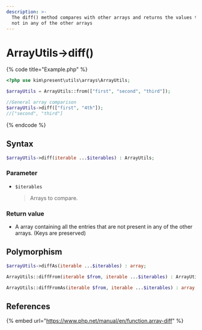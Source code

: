 ```yaml
---
description: >-
  The diff() method compares with other arrays and returns the values that are
  not in any of the other arrays
---
```


# ArrayUtils-&gt;diff\(\)

{% code title="Example.php" %}
```php
<?php use kim\present\utils\arrays\ArrayUtils;

$arrayUtils = ArrayUtils::from(["first", "second", "third"]);

//General array comparison
$arrayUtils->diff(["first", "4th"]);
//["second", "third"]
```
{% endcode %}

## Syntax

```php
$arrayUtils->diff(iterable ...$iterables) : ArrayUtils;
```

### Parameter

* `$iterables`

  > Arrays to compare.

### Return value

* A array containing all the entries that are not present in any of the other arrays. \(Keys are preserved\)

## Polymorphism

```php
$arrayUtils->diffAs(iterable ...$iterables) : array;
```

```php
ArrayUtils::diffFrom(iterable $from, iterable ...$iterables) : ArrayUtils;
```

```php
ArrayUtils::diffFromAs(iterable $from, iterable ...$iterables) : array;
```

## References

{% embed url="https://www.php.net/manual/en/function.array-diff" %}



